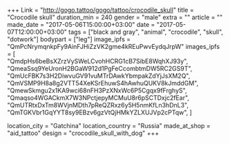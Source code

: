 +++
Link = "http://gogo.tattoo/gogo/tattoo/crocodile_skull"
title = "Crocodile skull"
duration_min = 240
gender = "male"
extra = ""
article = ""
made_date = "2017-05-06T15:00:00+03:00"
date = "2017-05-07T12:00:00+03:00"
tags = ["black and gray", "animal", "crocodile", "skull", "dotwork"]
bodypart = ["leg"]
image_ipfs = "QmPcNrymqnkpFy9AinFJHiZzVK2gme4kREuPwvEydqJrpW"
images_ipfs = [  
  "QmdpHs6beBsXZrzVySWeLCvohHCRG1cB7SibE8WqhXJ93y",
  "QmeaSsq9YeUronH2BGaW912d1PgFeCcombtmDW5RC2GS9T",
  "QmUcFBK7s3H2DiwvuGV91vuMTrDAwkYbmpakZdYjJsXM2Q",
  "QmVSMP9H8a8g2VTT54XeKSrEhuwS4hAwhuQUKV8kJmddGM",
  "QmewSkmgu2x1KA9wci68nFH3PzXNxWc6P5Cgqx9fFrghyS",
  "Qmaqso4WGACkmX7W3NPctjepyMCMuU8r6pSCTDxjc2fEar",
  "QmUTRtxDxTm8WVjnMDth7pReQZRxz6y5H5nmKfLn3hDnL3",
  "QmTGKVbr1GqYYT8sy9EBzv6gzVtQjHMkYZLXUJVp2cPTqw",
]

location_city = "Gatchina"
location_country = "Russia"
made_at_shop = "aid_tattoo"
design = "crocodile_skull_with_dog"
+++
